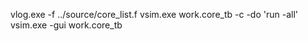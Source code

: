 vlog.exe -f ../source/core_list.f
vsim.exe work.core_tb -c -do 'run -all'
vsim.exe -gui work.core_tb 
